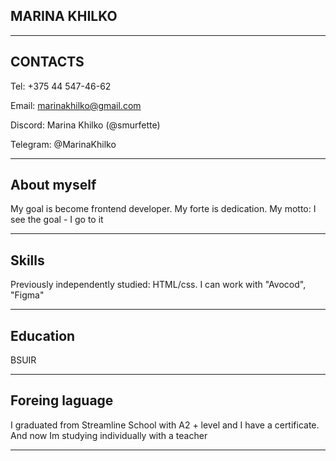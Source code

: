 ## MARINA KHILKO

---

## CONTACTS

Tel: +375 44 547-46-62

Email: marinakhilko@gmail.com

Discord: Marina Khilko (@smurfette) 

Telegram: @MarinaKhilko

---

## About myself 

My goal is become frontend developer. My forte is dedication. My motto: I see the goal - I go to it

----

## Skills 

Previously independently studied: HTML/css. I can work with "Avocod", "Figma"

---

## Education 

 BSUIR
 
---

## Foreing laguage 

I graduated from Streamline School with A2 + level and I have a certificate. And now Im studying individually with a teacher

--- 
